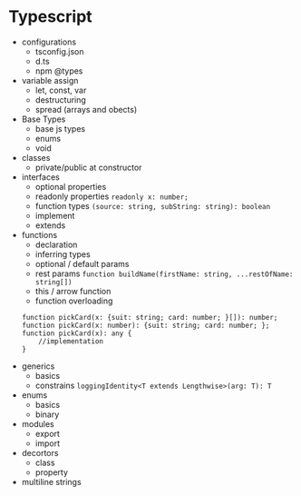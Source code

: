 # Typescript 
* configurations
    * tsconfig.json
    * d.ts
    * npm @types
* variable assign
    * let, const, var
    * destructuring
    * spread (arrays and obects)
* Base Types
    * base js types
    * enums
    * void
* classes
    * private/public at constructor
* interfaces
    * optional properties
    * readonly properties `readonly x: number;`
    * function types `(source: string, subString: string): boolean`
    * implement
    * extends
* functions
    * declaration
    * inferring types
    * optional / default params
    * rest params `function buildName(firstName: string, ...restOfName: string[])`
    * this / arrow function
    * function overloading
    ```
    function pickCard(x: {suit: string; card: number; }[]): number;
    function pickCard(x: number): {suit: string; card: number; };
    function pickCard(x): any {
        //implementation
    } 
    ```
* generics
    * basics
    * constrains `loggingIdentity<T extends Lengthwise>(arg: T): T`
* enums
    * basics
    * binary
* modules
    * export
    * import
* decortors
    * class
    * property
* multiline strings

